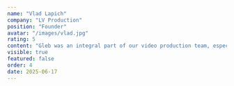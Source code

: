 ```yaml
---
name: "Vlad Lapich"
company: "LV Production"
position: "Founder"
avatar: "/images/vlad.jpg"
rating: 5
content: "Gleb was an integral part of our video production team, especially during our exploration of AI-enhanced workflows. Their technical expertise in motion design, coupled with an eagerness to experiment with AI tools, helped us push creative boundaries. Gleb turned complex AI-generated visuals into sleek, narrative-driven animations that were both innovative and impactful. They were instrumental in bridging the gap between technology and storytelling — a rare skillset that we greatly appreciated."
visible: true
featured: false
order: 4
date: 2025-06-17
---
```

